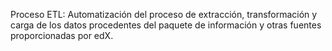 Proceso ETL: Automatización del proceso de extracción, transformación y carga de los datos procedentes del paquete de información y otras fuentes proporcionadas por edX.
